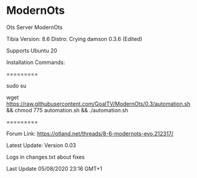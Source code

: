 ModernOts
=========

Ots Server ModernOts

Tibia Version: 8.6
Distro: Crying damson 0.3.6 (Edited)

Supports Ubuntu 20

Installation Commands:

=========

sudo su

wget https://raw.githubusercontent.com/GoalTV/ModernOts/0.3/automation.sh && chmod 775 automation.sh && ./automation.sh

=========


Forum Link: https://otland.net/threads/8-6-modernots-evo.212317/

Latest Update: Version 0.03

Logs in changes.txt about fixes



Last Update 05/08/2020 23:16 GMT+1
